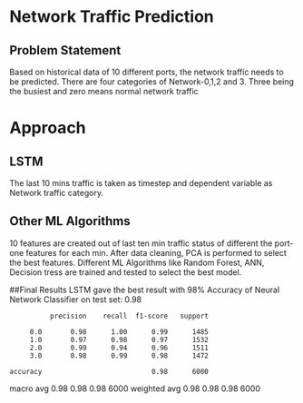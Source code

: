 # Network Traffic Prediction
## Problem Statement 
Based on historical data of 10 different ports, the network traffic needs to be predicted.
There are four categories of Network-0,1,2 and 3. Three being the busiest and zero means normal network traffic
# Approach
## LSTM
The last 10 mins traffic is taken as timestep and dependent variable as Network traffic category.
## Other ML Algorithms 
10 features are created out of last ten min traffic status of different the port- one features for each min.
After data cleaning, PCA is performed to select the best features.
Different ML Algorithms like Random Forest, ANN, Decision tress are trained and tested to select the best model.

##Final Results
LSTM gave the best result with 98% 
Accuracy of  Neural Network Classifier on test set: 0.98

              precision    recall  f1-score   support

         0.0       0.98      1.00      0.99      1485
         1.0       0.97      0.98      0.97      1532
         2.0       0.99      0.94      0.96      1511
         3.0       0.98      0.99      0.98      1472

    accuracy                           0.98      6000
   macro avg       0.98      0.98      0.98      6000
weighted avg       0.98      0.98      0.98      6000

